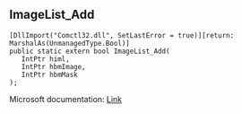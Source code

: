 ## ImageList_Add

```
[DllImport("Comctl32.dll", SetLastError = true)][return: MarshalAs(UnmanagedType.Bool)]
public static extern bool ImageList_Add(
   IntPtr himl,
   IntPtr hbmImage,
   IntPtr hbmMask
);
```

Microsoft documentation: [Link](https://docs.microsoft.com/en-us/windows/win32/api/commctrl/nf-commctrl-imagelist_add)
